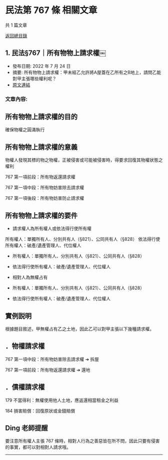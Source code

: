 # 民法第 767 條 相關文章

共 1 篇文章

[返回總目錄](00_總目錄.md)

## 1. 民法§767｜所有物物上請求權￼

- 發布日期: 2022 年 7 月 24 日
- 摘要: 所有物物上請求權：甲未經乙允許將A屋蓋在乙所有之B地上，請問乙能對甲主張哪些權利呢？
- [原文連結](https://www.jasper-realestate.com/%e6%89%80%e6%9c%89%e7%89%a9%e7%89%a9%e4%b8%8a%e8%ab%8b%e6%b1%82%e6%ac%8a/)

### 文章內容:

## 所有物物上請求權的目的

確保物權之圓滿執行

## 所有物物上請求權的意義

物權人發現其標的物之物權，正被侵害或可能被侵害時，得要求回復其物權狀態之權利

767 第一項前段：所有物返還請求權

767 第一項中段：所有物妨害除去請求權

767 第一項後段：所有物妨害防止請求權

## 所有物物上請求權的要件

- 請求權人為所有權人或依法得行使所有權

所有權人：單獨所有人、分別共有人（§821）、公同共有人（§828）
依法得行使所有權人：破產/遺產管理人、代位權人
- 所有權人：單獨所有人、分別共有人（§821）、公同共有人（§828）
- 依法得行使所有權人：破產/遺產管理人、代位權人
- 相對人為無權占有

- 所有權人：單獨所有人、分別共有人（§821）、公同共有人（§828）
- 依法得行使所有權人：破產/遺產管理人、代位權人

## 實例説明

根據題目敘述，甲無權占有乙之土地，因此乙可以對甲主張以下幾種請求權。

## ．物權請求權

767 第一項中段：所有物妨害除去請求權 ➔ 拆屋

767 第一項前段：所有物返還請求權 ➔ 還地

## ．債權請求權

179 不當得利：無權使用他人土地，應返還相當租金之利益

184 損害賠償：回復原狀或金錢賠償

## Ding 老師提醒

要注意所有權人主張 767 條時，相對人行為之善惡皆在所不問，因此只要有侵害的事實，都可以對相對人請求哦。

---


